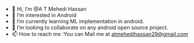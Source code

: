 - 👋 Hi, I’m @A T Mehedi Hassan
- 👀 I’m interested in Android
- 🌱 I’m currently learning ML implementation in android.
- 💞️ I’m looking to collaborate on any android open source project.
- 📫 How to reach me :You can Mail me at atmehedihassan29@gmail.com

<!---
Monster2299/Monster2299 is a ✨ special ✨ repository because its `README.md` (this file) appears on your GitHub profile.
You can click the Preview link to take a look at your changes.
--->
